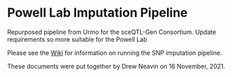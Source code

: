 # Powell Lab Imputation Pipeline

Repurposed pipeline from Urmo for the sceQTL-Gen Consortium. Update requirements so more suitable for the Powell Lab

Please see the [Wiki](https://github.com/powellgenomicslab/SNP_imputation_1000g_hg38/wiki) for information on running the SNP imputation pipeline.

These documents were put together by Drew Neavin on 16 November, 2021.
